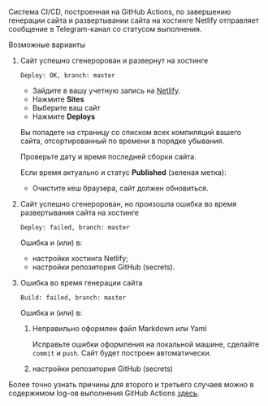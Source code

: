 Система CI/CD, построенная на GitHub Actions, по завершению генерации сайта и развертывании сайта на хостинге Netlify отправляет сообщение в Telegram-канал со статусом выполнения.

Возможные варианты

1. Сайт успешно сгенеророван и развернут на хостинге
   ```text
   Deploy: OK, branch: master
   ```

   - Зайдите в вашу учетную запись на [Netlify](https://netlify.com).
   - Нажмите **Sites**
   - Выберите ваш сайт
   - Нажмите **Deploys**


   Вы попадете на страницу со списком всех компиляций вашего сайта, отсортированный по времени в порядке убывания.


   Проверьте дату и время последней сборки сайта. 

   Если время актуально и статус **Published** (зеленая метка):

   - Очистите кеш браузера, сайт должен обновиться.


2. Сайт успешно сгенеророван, но произошла ошибка во время развертывания сайта на хостинге

   ```text
   Deploy: failed, branch: master
   ```
  
   Ошибка и (или) в:

   - настройки хостинга Netlify;
   - настройки репозитория GitHub (secrets).

3. Ошибка во время генерации сайта

   ```text
   Build: failed, branch: master
   ```

   Ошибка и (или) в:
   1. Неправильно оформлен файл Markdown или Yaml

      Исправьте ошибки оформления на локальной машине, сделайте `commit` и `push`. Сайт будет построен автоматически.

   2. настройки репозитория GitHub (secrets)


Более точно узнать причины для второго и третьего случаев можно в содержимом log-ов выполнения GitHub Actions [здесь](https://github.com/alextim/s-bars/actions).

